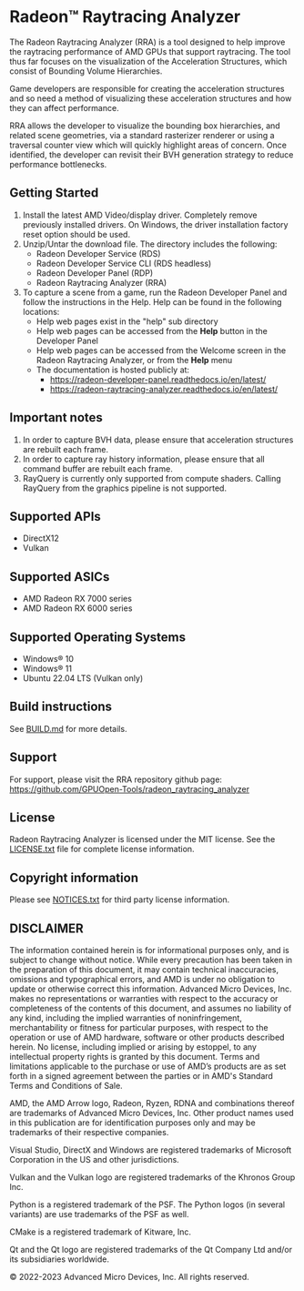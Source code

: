 # Radeon™ Raytracing Analyzer

The Radeon Raytracing Analyzer (RRA) is a tool designed to help improve the raytracing performance of AMD GPUs that support raytracing.
The tool thus far focuses on the visualization of the Acceleration Structures, which consist of Bounding Volume Hierarchies.

Game developers are responsible for creating the acceleration structures and so need a method of visualizing these acceleration structures
and how they can affect performance.

RRA allows the developer to visualize the bounding box hierarchies, and related scene geometries, via a standard rasterizer renderer or using
a traversal counter view which will quickly highlight areas of concern. Once identified, the developer can revisit their BVH generation strategy
to reduce performance bottlenecks.

## Getting Started

1. Install the latest AMD Video/display driver. Completely remove previously installed drivers. On Windows, the driver installation factory reset option should be used.
2. Unzip/Untar the download file. The directory includes the following:
   * Radeon Developer Service (RDS)
   * Radeon Developer Service CLI (RDS headless)
   * Radeon Developer Panel (RDP)
   * Radeon Raytracing Analyzer (RRA)
3. To capture a scene from a game, run the Radeon Developer Panel and follow the instructions in the Help. Help can be found in the following locations:
   * Help web pages exist in the "help" sub directory
   * Help web pages can be accessed from the **Help** button in the Developer Panel
   * Help web pages can be accessed from the Welcome screen in the Radeon Raytracing Analyzer, or from the **Help** menu
   * The documentation is hosted publicly at:
     * https://radeon-developer-panel.readthedocs.io/en/latest/
     * https://radeon-raytracing-analyzer.readthedocs.io/en/latest/

## Important notes
1. In order to capture BVH data, please ensure that acceleration structures are rebuilt each frame.
2. In order to capture ray history information, please ensure that all command buffer are rebuilt each frame.
3. RayQuery is currently only supported from compute shaders. Calling RayQuery from the graphics pipeline is not supported.

## Supported APIs
 * DirectX12
 * Vulkan

## Supported ASICs
* AMD Radeon RX 7000 series
* AMD Radeon RX 6000 series

## Supported Operating Systems
* Windows® 10
* Windows® 11
* Ubuntu 22.04 LTS (Vulkan only)

## Build instructions
See [BUILD.md](BUILD.md) for more details.

## Support ##
For support, please visit the RRA repository github page: https://github.com/GPUOpen-Tools/radeon_raytracing_analyzer

## License ##
Radeon Raytracing Analyzer is licensed under the MIT license. See the [LICENSE.txt](LICENSE.txt) file for complete license information.

## Copyright information ##
Please see [NOTICES.txt](NOTICES.txt) for third party license information.

## DISCLAIMER ##
The information contained herein is for informational purposes only, and is subject to change without notice. While every
precaution has been taken in the preparation of this document, it may contain technical inaccuracies, omissions and typographical
errors, and AMD is under no obligation to update or otherwise correct this information. Advanced Micro Devices, Inc. makes no
representations or warranties with respect to the accuracy or completeness of the contents of this document, and assumes no
liability of any kind, including the implied warranties of noninfringement, merchantability or fitness for particular purposes, with
respect to the operation or use of AMD hardware, software or other products described herein. No license, including implied or
arising by estoppel, to any intellectual property rights is granted by this document. Terms and limitations applicable to the purchase
or use of AMD’s products are as set forth in a signed agreement between the parties or in AMD's Standard Terms and Conditions
of Sale.

AMD, the AMD Arrow logo, Radeon, Ryzen, RDNA and combinations thereof are trademarks of Advanced Micro Devices, Inc. Other product names used in
this publication are for identification purposes only and may be trademarks of their respective companies.

Visual Studio, DirectX and Windows are registered trademarks of Microsoft Corporation in the US and other jurisdictions.

Vulkan and the Vulkan logo are registered trademarks of the Khronos Group Inc.

Python is a registered trademark of the PSF. The Python logos (in several variants) are use trademarks of the PSF as well.

CMake is a registered trademark of Kitware, Inc.

Qt and the Qt logo are registered trademarks of the Qt Company Ltd and/or its subsidiaries worldwide.


© 2022-2023 Advanced Micro Devices, Inc. All rights reserved.
